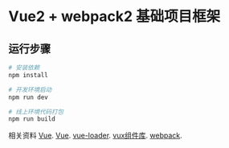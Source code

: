 # Vue2 + webpack2 基础项目框架

## 运行步骤

``` bash
# 安装依赖
npm install

# 开发环境启动
npm run dev

# 线上环境代码打包
npm run build

```

相关资料
[Vue](http://cn.vuejs.org/).
[Vue](http://vuejs-templates.github.io/webpack/).
[vue-loader](http://vuejs.github.io/vue-loader).
[vux组件库](https://vux.li/#/).
[webpack](https://webpack.js.org/).
